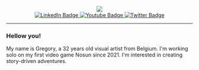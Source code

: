 <div id="header" align="center">
  <img src="https://media.giphy.com/media/2RiU1RUjyh4C4/giphy.gif"/>
    <div id="badges">
      <a href="your-linkedin-URL">
        <img src="https://img.shields.io/badge/LinkedIn-blue?style=for-the-badge&logo=linkedin&logoColor=white" alt="LinkedIn Badge"/>
      </a>
      <a href="[your-youtube-URL](https://www.youtube.com/@UnlitColor)">
        <img src="https://img.shields.io/badge/YouTube-red?style=for-the-badge&logo=youtube&logoColor=white" alt="Youtube Badge"/>
      </a>
      <a href="https://twitter.com/unlitColor">
        <img src="https://img.shields.io/badge/Twitter-blue?style=for-the-badge&logo=twitter&logoColor=white" alt="Twitter Badge"/>
  </a>
</div>
</div>

---

### Hellow you!

My name is Gregory, a 32 years old visual artist from Belgium. I'm working solo on my first video game Nosun since 2021. I'm interested in creating story-driven adventures.
